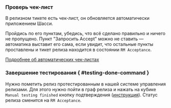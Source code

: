 ### Проверь чек-лист
В релизном тикете есть чек-лист, он обновляется автоматически приложением Шасси.

Пройдись по его пунктам, убедись, что всё сделано правильно и ничего не пропущено.
Пункт "Запросить Accept" можно не ставить — автоматика выставит его сама, если увидит,
что остальные пункты проставлены и тикет релиза находится в состоянии `RM Acceptance`.

[Подробнее об автоматических чек-листах](../autochecklist.md)

### Завершение тестирования { #testing-done-command }
Нужно пометить релиз протестированным в нашей системе управления релизами.
Для этого нужно пойти в граф релиза и  нажать на кубике `Manual testing finished` кнопку подтверждения 
([инструкция](https://docs.yandex-team.ru/direct-dev/guide/releases/release-newci#testirovanie-reliza)).
Статус релиза сменится на `RM Acceptance`.
